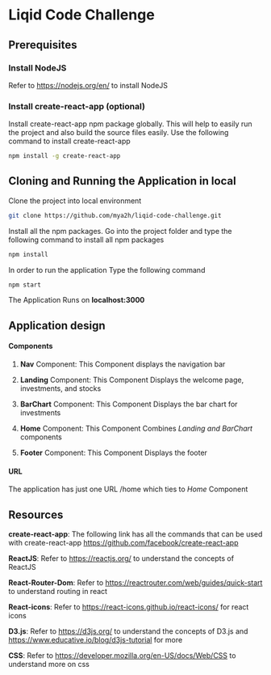 # Liqid Code Challenge

## Prerequisites

### Install NodeJS
Refer to https://nodejs.org/en/ to install NodeJS
### Install create-react-app (optional)
Install create-react-app npm package globally. This will help to easily run the project and also build the source files easily. Use the following command to install create-react-app

```bash
npm install -g create-react-app
```

## Cloning and Running the Application in local

Clone the project into local environment 

```bash
git clone https://github.com/mya2h/liqid-code-challenge.git 
```

Install all the npm packages. Go into the project folder and type the following command to install all npm packages

```bash
npm install
```

In order to run the application Type the following command

```bash
npm start
```

The Application Runs on **localhost:3000**

## Application design

#### Components

1. **Nav** Component: This Component displays the navigation bar

2. **Landing** Component: This Component Displays the welcome page, investments, and stocks

3. **BarChart** Component: This Component Displays the bar chart for investments

4. **Home** Component: This Component Combines *Landing and BarChart* components

5. **Footer** Component: This Component Displays the footer


#### URL

The application has just one URL /home which ties to *Home* Component

## Resources

**create-react-app**: The following link has all the commands that can be used with create-react-app
https://github.com/facebook/create-react-app

**ReactJS**: Refer to https://reactjs.org/ to understand the concepts of ReactJS

**React-Router-Dom**: Refer to https://reactrouter.com/web/guides/quick-start to understand routing in react

**React-icons**: Refer to https://react-icons.github.io/react-icons/ for react icons

**D3.js**: Refer to https://d3js.org/ to understand the concepts of D3.js and https://www.educative.io/blog/d3js-tutorial for more

**CSS**: Refer to https://developer.mozilla.org/en-US/docs/Web/CSS to understand more on css